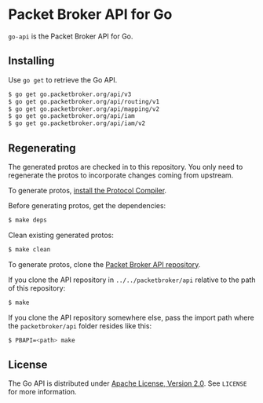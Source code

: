# Packet Broker API for Go

`go-api` is the Packet Broker API for Go.

## Installing

Use `go get` to retrieve the Go API.

```bash
$ go get go.packetbroker.org/api/v3
$ go get go.packetbroker.org/api/routing/v1
$ go get go.packetbroker.org/api/mapping/v2
$ go get go.packetbroker.org/api/iam
$ go get go.packetbroker.org/api/iam/v2
```

## Regenerating

The generated protos are checked in to this repository. You only need to regenerate the protos to incorporate changes coming from upstream.

To generate protos, [install the Protocol Compiler](https://github.com/protocolbuffers/protobuf#protocol-compiler-installation).

Before generating protos, get the dependencies:

```bash
$ make deps
```

Clean existing generated protos:

```bash
$ make clean
```

To generate protos, clone the [Packet Broker API repository](https://github.com/packetbroker/api).

If you clone the API repository in `../../packetbroker/api` relative to the path of this repository:

```bash
$ make
```

If you clone the API repository somewhere else, pass the import path where the `packetbroker/api` folder resides like this:

```bash
$ PBAPI=<path> make
```

## License

The Go API is distributed under [Apache License, Version 2.0](https://www.apache.org/licenses/LICENSE-2.0). See `LICENSE` for more information.
